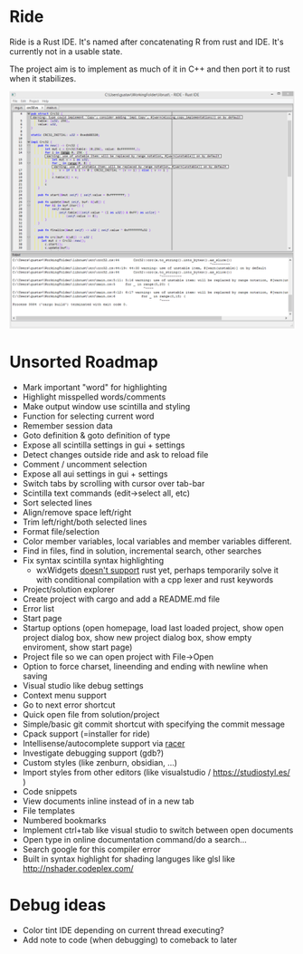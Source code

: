 # Ride
Ride is a Rust IDE. It's named after concatenating R from rust and IDE. It's currently not in a usable state.

The project aim is to implement as much of it in C++ and then port it to rust when it stabilizes.

![screenshot](screenshots/1.png)

# Unsorted Roadmap

* Mark important "word" for highlighting
* Highlight misspelled words/comments
* Make output window use scintilla and styling
* Function for selecting current word
* Remember session data
* Goto definition & goto definition of type
* Expose all scintilla settings in gui + settings
* Detect changes outside ride and ask to reload file
* Comment / uncomment selection
* Expose all aui settings in gui + settings
* Switch tabs by scrolling with cursor over tab-bar
* Scintilla text commands (edit->select all, etc)
* Sort selected lines
* Align/remove space left/right
* Trim left/right/both selected lines
* Format file/selection
* Color member variables, local variables and member variables different.
* Find in files, find in solution, incremental search, other searches
* Fix syntax scintilla syntax highlighting
	- wxWidgets [doesn't support](http://trac.wxwidgets.org/ticket/16776)  rust yet, perhaps temporarily solve it with conditional compilation with a cpp lexer and rust keywords
* Project/solution explorer
* Create project with cargo and add a README.md file
* Error list
* Start page
* Startup options (open homepage, load last loaded project, show open project dialog box, show new project dialog box, show empty enviroment, show start page)
* Project file so we can open project with File->Open
* Option to force charset, lineending and ending with newline when saving
* Visual studio like debug settings
* Context menu support
* Go to next error shortcut
* Quick open file from solution/project
* Simple/basic git commit shortcut with specifying the commit message
* Cpack support (=installer for ride)
* Intellisense/autocomplete support via [racer](https://github.com/phildawes/racer)
* Investigate debugging support (gdb?)
* Custom styles (like zenburn, obsidian, ...)
* Import styles from other editors (like visualstudio / https://studiostyl.es/ )
* Code snippets
* View documents inline instead of in a new tab
* File templates
* Numbered bookmarks
* Implement ctrl+tab like visual studio to switch between open documents
* Open type in online documentation command/do a search...
* Search google for this compiler error
* Built in syntax highlight for shading languges like glsl like http://nshader.codeplex.com/

# Debug ideas

- Color tint IDE depending on current thread executing?
- Add note to code (when debugging) to comeback to later
